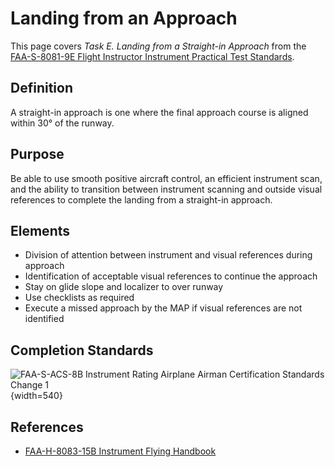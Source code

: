 # Landing from an Approach

This page covers *Task E. Landing from a Straight-in Approach* from the [FAA-S-8081-9E Flight Instructor Instrument Practical Test Standards](https://www.faa.gov/training_testing/testing/acs/cfi_instrument_pts_9.pdf).

## Definition

A straight-in approach is one where the final approach course is aligned within 30&#176; of the runway.

## Purpose

Be able to use smooth positive aircraft control, an efficient instrument scan, and the ability to transition between instrument scanning and outside visual references to complete the landing from a straight-in approach.

## Elements

* Division of attention between instrument and visual references during approach
* Identification of acceptable visual references to continue the approach
* Stay on glide slope and localizer to over runway
* Use checklists as required
* Execute a missed approach by the MAP if visual references are not identified

## Completion Standards

![[FAA-S-ACS-8B Instrument Rating Airplane Airman Certification Standards Change 1](https://www.faa.gov/sites/faa.gov/files/training_testing/testing/acs/instrument_rating_acs_change_1.pdf)](/img/instrument-acs/instrument-acs-vi-e-landing-approach.png){width=540}

## References

* [FAA-H-8083-15B Instrument Flying Handbook](https://www.faa.gov/sites/faa.gov/files/regulations_policies/handbooks_manuals/aviation/FAA-H-8083-15B.pdf)
